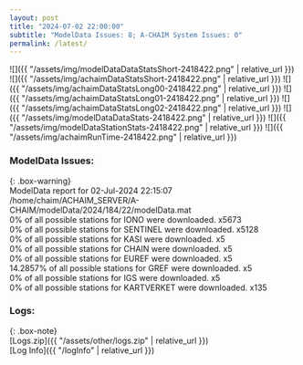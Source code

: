 ```yaml
---
layout: post
title: "2024-07-02 22:00:00"
subtitle: "ModelData Issues: 8; A-CHAIM System Issues: 0"
permalink: /latest/
---
```


![]({{ "/assets/img/modelDataDataStatsShort-2418422.png" | relative_url }})
![]({{ "/assets/img/achaimDataStatsShort-2418422.png" | relative_url }})
![]({{ "/assets/img/achaimDataStatsLong00-2418422.png" | relative_url }})
![]({{ "/assets/img/achaimDataStatsLong01-2418422.png" | relative_url }})
![]({{ "/assets/img/achaimDataStatsLong02-2418422.png" | relative_url }})
![]({{ "/assets/img/modelDataDataStats-2418422.png" | relative_url }})
![]({{ "/assets/img/modelDataStationStats-2418422.png" | relative_url }})
![]({{ "/assets/img/achaimRunTime-2418422.png" | relative_url }})


### ModelData Issues:  
  
{: .box-warning}  
 ModelData report for 02-Jul-2024 22:15:07   
 /home/chaim/ACHAIM_SERVER/A-CHAIM/modelData/2024/184/22/modelData.mat   
 0% of all possible stations for IONO were downloaded. x5673   
 0% of all possible stations for SENTINEL were downloaded. x5128   
 0% of all possible stations for KASI were downloaded. x5   
 0% of all possible stations for CHAIN were downloaded. x5   
 0% of all possible stations for EUREF were downloaded. x5   
 14.2857% of all possible stations for GREF were downloaded. x5   
 0% of all possible stations for IGS were downloaded. x5   
 0% of all possible stations for KARTVERKET were downloaded. x135   
  


### Logs:  
  
{: .box-note}  
[Logs.zip]({{ "/assets/other/logs.zip" | relative_url }})  
[Log Info]({{ "/logInfo" | relative_url }})  
